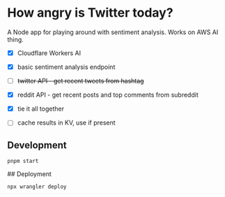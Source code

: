 # How angry is Twitter today?

A Node app for playing around with sentiment analysis. Works on AWS AI thing.

- [x] Cloudflare Workers AI 
- [x] basic sentiment analysis endpoint
- [ ] ~~twitter API - get recent tweets from hashtag~~
- [x] reddit API - get recent posts and top comments from subreddit
- [x] tie it all together
- [ ] cache results in KV, use if present


## Development

```
pnpm start
```

## Deployment

```
npx wrangler deploy
```